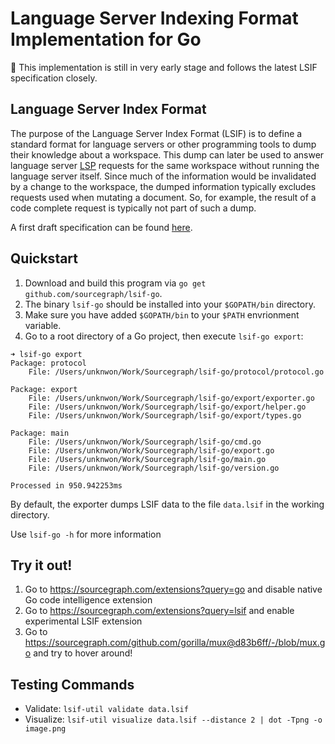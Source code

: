 # Language Server Indexing Format Implementation for Go

🚨 This implementation is still in very early stage and follows the latest LSIF specification closely.

## Language Server Index Format

The purpose of the Language Server Index Format (LSIF) is to define a standard format for language servers or other programming tools to dump their knowledge about a workspace. This dump can later be used to answer language server [LSP](https://microsoft.github.io/language-server-protocol/) requests for the same workspace without running the language server itself. Since much of the information would be invalidated by a change to the workspace, the dumped information typically excludes requests used when mutating a document. So, for example, the result of a code complete request is typically not part of such a dump.

A first draft specification can be found [here](https://github.com/Microsoft/language-server-protocol/blob/master/indexFormat/specification.md).

## Quickstart

1. Download and build this program via `go get github.com/sourcegraph/lsif-go`.
2. The binary `lsif-go` should be installed into your `$GOPATH/bin` directory.
3. Make sure you have added `$GOPATH/bin` to your `$PATH` envrionment variable.
4. Go to a root directory of a Go project, then execute `lsif-go export`:

```
➜ lsif-go export
Package: protocol
	File: /Users/unknwon/Work/Sourcegraph/lsif-go/protocol/protocol.go

Package: export
	File: /Users/unknwon/Work/Sourcegraph/lsif-go/export/exporter.go
	File: /Users/unknwon/Work/Sourcegraph/lsif-go/export/helper.go
	File: /Users/unknwon/Work/Sourcegraph/lsif-go/export/types.go

Package: main
	File: /Users/unknwon/Work/Sourcegraph/lsif-go/cmd.go
	File: /Users/unknwon/Work/Sourcegraph/lsif-go/export.go
	File: /Users/unknwon/Work/Sourcegraph/lsif-go/main.go
	File: /Users/unknwon/Work/Sourcegraph/lsif-go/version.go

Processed in 950.942253ms
```

By default, the exporter dumps LSIF data to the file `data.lsif` in the working directory.

Use `lsif-go -h` for more information

## Try it out!

1. Go to https://sourcegraph.com/extensions?query=go and disable native Go code intelligence extension
2. Go to https://sourcegraph.com/extensions?query=lsif and enable experimental LSIF extension
3. Go to https://sourcegraph.com/github.com/gorilla/mux@d83b6ff/-/blob/mux.go and try to hover around!

## Testing Commands

- Validate: `lsif-util validate data.lsif`
- Visualize: `lsif-util visualize data.lsif --distance 2 | dot -Tpng -o image.png`
